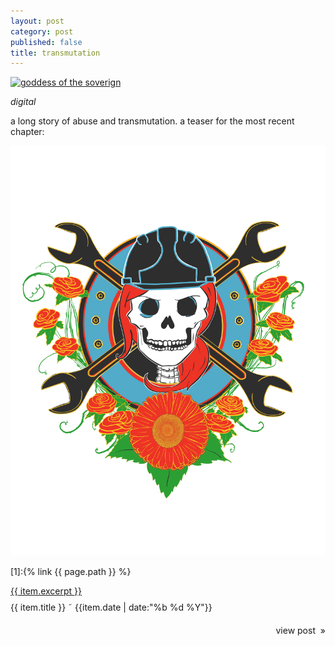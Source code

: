 ```yaml
---
layout: post
category: post
published: false
title: transmutation
---
```

<a href='{{ page.path }}'>![goddess of the soverign]({{site.baseurl}}/media/transmutation.jpeg)</a>
<!--more-->
<span class='date fr'>*digital*</span>
  
  
a long story of abuse and transmutation.  a teaser for the most recent chapter:
  
![transmutation](/media/transmutation.png)

[1]:{% link {{ page.path }} %}



<div class='splash' style='padding-bottom:3.66em;'>
      <a href="{{site.baseurl}}{{item.url}}">{{ item.excerpt }}</a>
      <div style='padding-bottom:2em; padding-top:.66em;'>
        {{ item.title }}
        <span class='date'>
             &#152; {{item.date | date:"%b %d %Y"}}
        </span>
        <a href="{{site.baseurl}}{{item.url}}">
        <h4 class='item'></h4>
        <span class='date' href='{{ site.baseurl }}{{ item.url }}' style='float:right;'>
          	view post &nbsp;&raquo;
         </span>
        </a>
      </div>
    </div>
